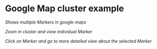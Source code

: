 # Google Map cluster example

*Shows multiple Markers in google maps*
<br>

*Zoom in cluster and view individual Marker*
<br>

*Click on Marker and go to more detailed view about the selected Marker*


